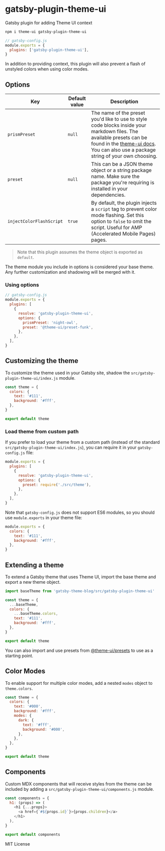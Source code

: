 # gatsby-plugin-theme-ui

Gatsby plugin for adding Theme UI context

```sh
npm i theme-ui gatsby-plugin-theme-ui
```

```js
// gatsby-config.js
module.exports = {
  plugins: ['gatsby-plugin-theme-ui'],
}
```

In addition to providing context, this plugin will also
prevent a flash of unstyled colors when using color modes.

## Options

| Key                      | Default value | Description                                                                                                                                                                                                                                        |
| ------------------------ | ------------- | -------------------------------------------------------------------------------------------------------------------------------------------------------------------------------------------------------------------------------------------------- |
| `prismPreset`            | `null`        | The name of the preset you'd like to use to style code blocks inside your markdown files. The available presets can be found in the [theme-ui docs](https://theme-ui.com/packages/prism/). You can also use a package string of your own choosing. |
| `preset`                 | `null`        | This can be a JSON theme object or a string package name. Make sure the package you're requiring is installed in your dependencies.                                                                                                                |
| `injectColorFlashScript` | `true`        | By default, the plugin injects a `script` tag to prevent color mode flashing. Set this option to `false` to omit the script. Useful for AMP (Accelerated Mobile Pages) pages.                                                                      |

> Note that this plugin assumes the theme object is exported as `default`.

The theme module you include in options is considered your base theme. Any further customization and shadowing will be merged with it.

### Using options

```js
// gatsby-config.js
module.exports = {
  plugins: [
    {
      resolve: 'gatsby-plugin-theme-ui',
      options: {
        prismPreset: 'night-owl',
        preset: '@theme-ui/preset-funk',
      },
    },
  ],
}
```

## Customizing the theme

To customize the theme used in your Gatsby site,
shadow the `src/gatsby-plugin-theme-ui/index.js` module.

```js filename=src/gatsby-plugin-theme-ui/index.js
const theme = {
  colors: {
    text: '#111',
    background: '#fff',
  },
}

export default theme
```

### Load theme from custom path

If you prefer to load your theme from a custom path (instead of the standard `src/gatsby-plugin-theme-ui/index.js`),
you can require it in your `gatsby-config.js` file:

```js filename=gatsby-config.js
module.exports = {
  plugins: [
    {
      resolve: 'gatsby-plugin-theme-ui',
      options: {
        preset: require('./src/theme'),
      },
    },
  ],
}
```

Note that `gatsby-config.js` does not support ES6 modules, so you should use `module.exports` in your theme file:

```js filename=src/theme.js
module.exports = {
  colors: {
    text: '#111',
    background: '#fff',
  },
}
```

## Extending a theme

To extend a Gatsby theme that uses Theme UI, import the base theme and export a new theme object.

```js filename=src/gatsby-plugin-theme-ui/index.js
import baseTheme from 'gatsby-theme-blog/src/gatsby-plugin-theme-ui'

const theme = {
  ...baseTheme,
  colors: {
    ...baseTheme.colors,
    text: '#111',
    background: '#fff',
  },
}

export default theme
```

You can also import and use presets from [@theme-ui/presets](https://theme-ui.com/packages/presets) to use as a starting point.

## Color Modes

To enable support for multiple color modes, add a nested `modes` object to `theme.colors`.

```js filename=src/gatsby-plugin-theme-ui/index.js
const theme = {
  colors: {
    text: '#000',
    background: '#fff',
    modes: {
      dark: {
        text: '#fff',
        background: '#000',
      },
    },
  },
}

export default theme
```

## Components

Custom MDX components that will receive styles from the theme can be included by adding a `src/gatsby-plugin-theme-ui/components.js` module.

```js filename=src/gatsby-plugin-theme-ui/components.js
const components = {
  h1: (props) => (
    <h1 {...props}>
      <a href={`#${props.id}`}>{props.children}</a>
    </h1>
  ),
}

export default components
```

MIT License
